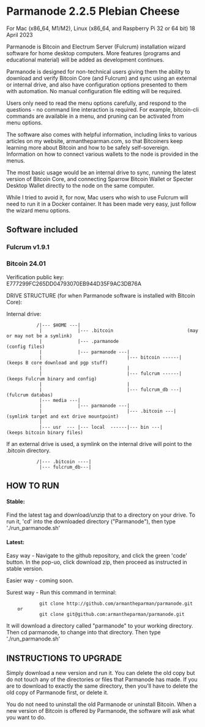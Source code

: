 # Parmanode 2.2.5 Plebian Cheese 

For Mac (x86_64, M1/M2), Linux (x86_64, and Raspberry Pi 32 or 64 bit)
18 April 2023

Parmanode is Bitcoin and Electrum Server (Fulcrum) installation wizard 
software for home desktop computers. More features (programs and educational
material) will be added as development continues.

Parmanode is designed for non-technical users giving them the ability to 
download and verify Bitcoin Core (and Fulcrum) and sync using an external 
or internal drive, and also have configuration options presented to them
with automation. No manual configuration file editing will be required.

Users only need to read the menu options carefully, and respond to
the questions - no command line interaction is required. For example, 
bitcoin-cli commands are available in a menu, and pruning can be activated 
from menu options.

The software also comes with helpful information, including links to various
articles on my website, armantheparman.com, so that Bitcoiners keep learning
more about Bitcoin and how to be safely self-sovereign. Information on how 
to connect various wallets to the node is provided in the menus. 

The most basic usage would be an internal drive to sync, running the latest
version of Bitcoin Core, and connecting Sparrow Bitcoin Wallet or Specter
Desktop Wallet directly to the node on the same computer.

While I tried to avoid it, for now, Mac users who wish to use Fulcrum will
need to run it in a Docker container. It has been made very easy, just 
follow the wizard menu options.

## Software included

### Fulcrum v1.9.1 

### Bitcoin 24.01

Verification public key: E777299FC265DD04793070EB944D35F9AC3DB76A
       
DRIVE STRUCTURE (for when Parmanode software is installed with Bitcoin Core):

Internal drive:
               
               /|--- $HOME ---|
                |             |--- .bitcoin                           (may or may not be a symlink)
                |             |--- .parmanode                         (config files)
                |             |--- parmanode ---|
                |                               |--- bitcoin ------|  (keeps B core download and pgp stuff)
                |                               |
                |                               |--- fulcrum ------|  (keeps Fulcrum binary and config)
                |                               |
                |                               |--- fulcrum_db ---|  (fulcrum databas)
                |--- media ---|
                |             |--- parmanode ---|                  
                |                               |--- .bitcoin ---|    (symlink target and ext drive mountpoint)
                |           
                |--- usr  --- |--- local  ------|--- bin ---|         (keeps bitcoin binary files)


If an external drive is used, a symlink on the internal drive will point to the .bitcoin directory.

               /|--- .bitcoin ----|
                |--- fulcrum_db---|

## HOW TO RUN

#### Stable:

Find the latest tag and download/unzip that to a directory on your drive.
To run it, 'cd' into the downloaded directory ("Parmanode"), then type './run_parmanode.sh'

#### Latest:

Easy way - Navigate to the github repository, and click the green 'code' button. In 
           the pop-uo, click download zip, then proceed as instructed in stable version.
        
Easier way - coming soon.

Surest way - Run this command in terminal:

                git clone http://github.com/armantheparman/parmanode.git
        or
                git clone git@github.com:armantheparman/parmanode.git

It will download a directory called "parmanode" to your working directory. Then cd parmanode, to change into that directory. Then type './run_parmanode.sh'

## INSTRUCTIONS TO UPGRADE

Simply download a new version and run it. You can delete the old copy but do not touch any of the directories or files that Parmanode has made. If you are to download to exactly the same directory, then you'll have to delete the old copy of Parmanode first, or delete it.

You do not need to uninstall the old Parmanode or uninstall Bitcoin. When a new version of Bitcoin is offered by Parmanode, the software will ask what you want to do.

